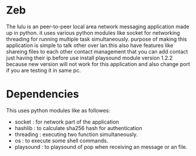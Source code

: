 # Zeb
The lulu is an peer-to-peer local area network messaging application made up in python.
it uses various python modules like socket for networking threading for running multiple task simultaneously.
purpose of making this application is simple to talk other over lan.this also have features like shareing files to each other
contact management that you can add contact just having their ip.before use install playsound module version 1.2.2 because new version will not work
for this application and also change port if you are testing it in same pc.

# Dependencies
This uses python modules like as followes:
* socket : for network part of the application
* hashlib : to calculate sha256 hash for authentication
* threading : executing two function simultaneously.
* os : to execute some shell commands.
* playsound : to playsound of pop when receiving an message or an file.
